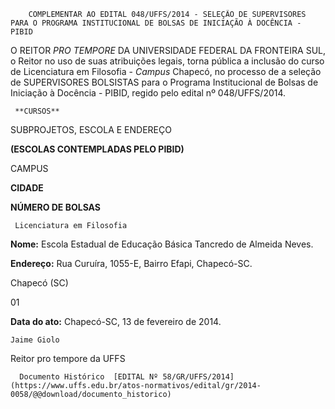         COMPLEMENTAR AO EDITAL 048/UFFS/2014 - SELEÇÃO DE SUPERVISORES PARA O PROGRAMA INSTITUCIONAL DE BOLSAS DE INICIAÇÃO À DOCÊNCIA - PIBID  

O REITOR *PRO TEMPORE* DA UNIVERSIDADE FEDERAL DA FRONTEIRA SUL, o Reitor no uso de suas atribuições legais, torna pública a inclusão do curso de Licenciatura em Filosofia - *Campus* Chapecó, no processo de a seleção de SUPERVISORES BOLSISTAS para o Programa Institucional de Bolsas de Iniciação à Docência - PIBID, regido pelo edital nº 048/UFFS/2014.

     **CURSOS**

   SUBPROJETOS, ESCOLA E ENDEREÇO

 **(ESCOLAS CONTEMPLADAS PELO PIBID)**

   CAMPUS

 **CIDADE**

   **NÚMERO DE BOLSAS**

     Licenciatura em Filosofia

   **Nome:** Escola Estadual de Educação Básica Tancredo de Almeida Neves.

  

 **Endereço:** Rua Curuíra, 1055-E, Bairro Efapi, Chapecó-SC. 

   Chapecó (SC)

   01

      

   **Data do ato:** Chapecó-SC, 13 de fevereiro de 2014.   
 

    Jaime Giolo   
 Reitor pro tempore da UFFS 

      Documento Histórico  [EDITAL Nº 58/GR/UFFS/2014](https://www.uffs.edu.br/atos-normativos/edital/gr/2014-0058/@@download/documento_historico)     
      